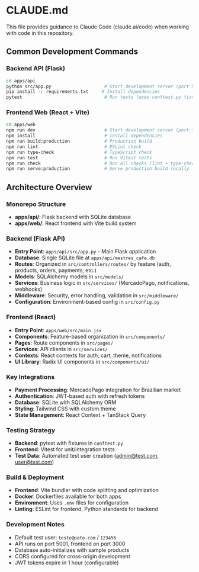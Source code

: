 # CLAUDE.md

This file provides guidance to Claude Code (claude.ai/code) when working with code in this repository.

## Common Development Commands

### Backend API (Flask)
```bash
cd apps/api
python src/app.py                    # Start development server (port 5001)
pip install -r requirements.txt     # Install dependencies
pytest                               # Run tests (uses conftest.py fixtures)
```

### Frontend Web (React + Vite)
```bash
cd apps/web
npm run dev                          # Start development server (port 3000)
npm install                          # Install dependencies
npm run build:production             # Production build
npm run lint                         # ESLint check
npm run type-check                   # TypeScript check
npm run test                         # Run Vitest tests
npm run check                        # Run all checks (lint + type-check + test)
npm run serve:production             # Serve production build locally
```

## Architecture Overview

### Monorepo Structure
- **apps/api/**: Flask backend with SQLite database
- **apps/web/**: React frontend with Vite build system

### Backend (Flask API)
- **Entry Point**: `apps/api/src/app.py` - Main Flask application
- **Database**: Single SQLite file at `apps/api/mestres_cafe.db`
- **Routes**: Organized in `src/controllers/routes/` by feature (auth, products, orders, payments, etc.)
- **Models**: SQLAlchemy models in `src/models/` 
- **Services**: Business logic in `src/services/` (MercadoPago, notifications, webhooks)
- **Middleware**: Security, error handling, validation in `src/middleware/`
- **Configuration**: Environment-based config in `src/config.py`

### Frontend (React)
- **Entry Point**: `apps/web/src/main.jsx`
- **Components**: Feature-based organization in `src/components/`
- **Pages**: Route components in `src/pages/`  
- **Services**: API clients in `src/services/`
- **Contexts**: React contexts for auth, cart, theme, notifications
- **UI Library**: Radix UI components in `src/components/ui/`

### Key Integrations
- **Payment Processing**: MercadoPago integration for Brazilian market
- **Authentication**: JWT-based auth with refresh tokens
- **Database**: SQLite with SQLAlchemy ORM
- **Styling**: Tailwind CSS with custom theme
- **State Management**: React Context + TanStack Query

### Testing Strategy
- **Backend**: pytest with fixtures in `conftest.py`
- **Frontend**: Vitest for unit/integration tests
- **Test Data**: Automated test user creation (admin@test.com, user@test.com)

### Build & Deployment
- **Frontend**: Vite bundler with code splitting and optimization
- **Docker**: Dockerfiles available for both apps
- **Environment**: Uses `.env` files for configuration
- **Linting**: ESLint for frontend, Python standards for backend

### Development Notes
- Default test user: `teste@pato.com` / `123456`
- API runs on port 5001, frontend on port 3000
- Database auto-initializes with sample products
- CORS configured for cross-origin development
- JWT tokens expire in 1 hour (configurable)